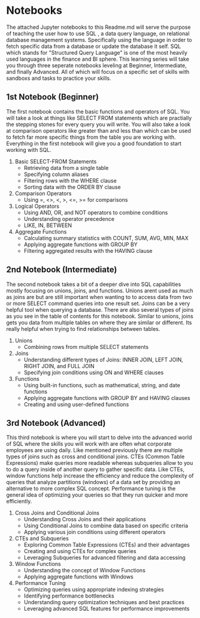 # Notebooks

The attached Jupyter notebooks to this Readme.md will serve the purpose of teaching the user how to use SQL , a data query language, on relational database management systems. Specifically using the language in order to fetch specific data from a database or update the database it self. SQL which stands for "Structured Query Language" is one of the most heavily used languages in the finance and BI sphere. This learning series will take you through three seperate notebooks leveling at Beginner, Intermediate, and finally Advanced. All of which will focus on a specific set of skills with sandboxs and tasks to practice your skills.



## 1st Notebook (Beginner)

The first notebook contains the basic functions and operators of SQL. You will take a look at things like SELECT FROM statements which are practially the stepping stones for every query you will write. You will also take a look at comparison operators like greater than and less than which can be used to fetch far more specific things from the table you are working with. Everything in the first notebook will give you a good foundation to start working with SQL.

1. Basic SELECT-FROM Statements
    *	Retrieving data from a single table
    *	Specifying column aliases
    *	Filtering rows with the WHERE clause
    *	Sorting data with the ORDER BY clause
2. Comparison Operators
    *	Using =, <>, <, >, <=, >= for comparisons
3. Logical Operators
    *	Using AND, OR, and NOT operators to combine conditions
    *	Understanding operator precedence
    *	LIKE, IN, BETWEEN
4. Aggregate Functions
    *	Calculating summary statistics with COUNT, SUM, AVG, MIN, MAX
    *	Applying aggregate functions with GROUP BY
    *	Filtering aggregated results with the HAVING clause



## 2nd Notebook (Intermediate)

The second notebook takes a bit of a deeper dive into SQL capabilities mostly focusing on unions, joins, and functions. Unions arent used as much as joins are but are still important when wanting to to access data from two or more SELECT command queries into one result set. Joins can be a very helpful tool when querying a database. There are also several types of joins as you see in the table of contents for this notebook. Similar to unions, joins gets you data from multiple tables on where they are similar or different. Its really helpful when trying to find relationships between tables.

1. Unions
    *	Combining rows from multiple SELECT statements
2. Joins
    *	Understanding different types of Joins: INNER JOIN, LEFT JOIN, RIGHT JOIN, and FULL JOIN
    *	Specifying join conditions using ON and WHERE clauses
3. Functions
    *	Using built-in functions, such as mathematical, string, and date functions
    *	Applying aggregate functions with GROUP BY and HAVING clauses
    *	Creating and using user-defined functions


## 3rd Notebook (Advanced)

This third notebook is where you will start to delve into the advanced world of SQL where the skills you will work with are often what corporate employees are using daily. Like mentioned previously there are multiple types of joins such as cross and conditional joins. CTEs (Common Table Expressions) make queries more readable whereas subqueries allow to you to do a query inside of another query to gather specific data. Like CTEs, window functions help increase the efficiency and reduce the complexity of queries that analyze partitions (windows) of a data set by providing an alternative to more complex SQL concept. Performance tuning is the general idea of optimizing your queries so that they run quicker and more efficiently.

1. Cross Joins and Conditional Joins
    *	Understanding Cross Joins and their applications
    *	Using Conditional Joins to combine data based on specific criteria
    *	Applying various join conditions using different operators
2. CTEs and Subqueries
    *	Exploring Common Table Expressions (CTEs) and their advantages
    *	Creating and using CTEs for complex queries 
    *	Leveraging Subqueries for advanced filtering and data accessing
3. Window Functions
    *	Understanding the concept of Window Functions
    *	Applying aggregate functions with Windows
4. Performance Tuning
    *	Optimizing queries using appropriate indexing strategies
    *	Identifying performance bottlenecks
    *	Understanding query optimization techniques and best practices
    *	Leveraging advanced SQL features for performance improvements


